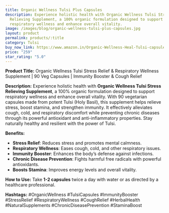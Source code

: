 ```yaml
---
title: Organic Wellness Tulsi Plus Capsules
description: Experience holistic health with Organic Wellness Tulsi Stress
  Relieving Supplement, a 100% organic formulation designed to support
  respiratory wellness and enhance overall vitality.
image: /images/blog/organic-wellness-tulsi-plus-capsules.jpg
layout: product
permalink: products/:title
category: Tulsi
buy_now_link: https://www.amazon.in/Organic-Wellness-Heal-Tulsi-capsules/dp/B07XSCNJHK/ref=sxbs_pa_sp_search_thematic_btf_sspa?content-id=amzn1.sym.7e1eecd7-c48a-4b8f-8c52-e997a55c30e1%3Aamzn1.sym.7e1eecd7-c48a-4b8f-8c52-e997a55c30e1&tag=m0150-21
price: "259"
star_rating: "5.0"
---
```

**Product Title:** Organic Wellness Tulsi Stress Relief & Respiratory Wellness Supplement | 90 Veg Capsules | Immunity Booster & Cough Relief

**Description:**
Experience holistic health with **Organic Wellness Tulsi Stress Relieving Supplement**, a 100% organic formulation designed to support respiratory wellness and enhance overall vitality. With 90 vegetarian capsules made from potent Tulsi (Holy Basil), this supplement helps relieve stress, boost stamina, and strengthen immunity. It effectively alleviates cough, cold, and respiratory discomfort while preventing chronic diseases through its powerful antioxidant and anti-inflammatory properties. Stay naturally healthy and resilient with the power of Tulsi.

**Benefits:**
- **Stress Relief**: Reduces stress and promotes mental calmness.
- **Respiratory Wellness**: Eases cough, cold, and other respiratory issues.
- **Immunity Booster**: Enhances the body’s defense against infections.
- **Chronic Disease Prevention**: Fights harmful free radicals with powerful antioxidants.
- **Boosts Stamina**: Improves energy levels and overall vitality.

**How to Use:**
Take **1-2 capsules** twice a day with water or as directed by a healthcare professional.

**Hashtags:**
#OrganicWellness #TulsiCapsules #ImmunityBooster #StressRelief #RespiratoryWellness #CoughRelief #HerbalHealth #NaturalSupplements #ChronicDiseasePrevention #StaminaBoost

